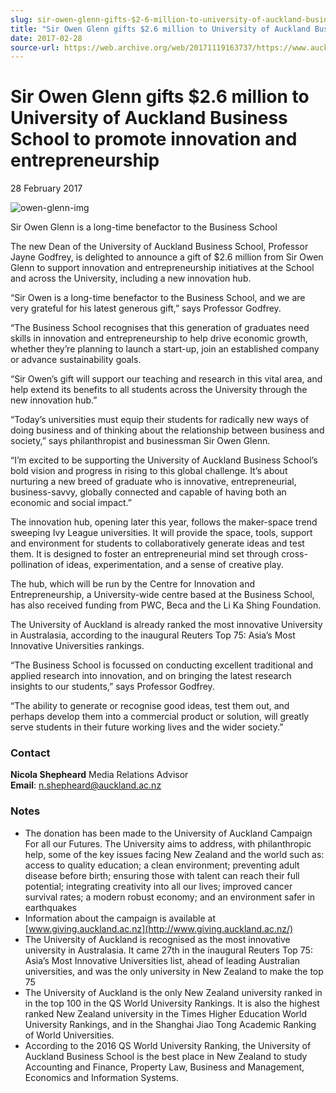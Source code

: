 ```yaml
---
slug: sir-owen-glenn-gifts-$2-6-million-to-university-of-auckland-business-school-to-promote-innovation-and-entrepreneurship
title: "Sir Owen Glenn gifts $2.6 million to University of Auckland Business School to promote innovation and entrepreneurship"
date: 2017-02-28
source-url: https://web.archive.org/web/20171119163737/https://www.auckland.ac.nz/en/about/news-events-and-notices/news/news-2017/03/sir-owen-glenn-gifts-to-university-of-auckland-for-innovation.html
---
```

Sir Owen Glenn gifts $2.6 million to University of Auckland Business School to promote innovation and entrepreneurship
======================================================================================================================

28 February 2017

![owen-glenn-img](https://www.auckland.ac.nz/en/about/news-events-and-notices/news/news-2017/03/sir-owen-glenn-gifts-to-university-of-auckland-for-innovation/_jcr_content/par/textimage/image.img.jpg/1488334431307.jpg "owen-glenn-img")

Sir Owen Glenn is a long-time benefactor to the Business School

The new Dean of the University of Auckland Business School, Professor Jayne Godfrey, is delighted to announce a gift of $2.6 million from Sir Owen Glenn to support innovation and entrepreneurship initiatives at the School and across the University, including a new innovation hub.

“Sir Owen is a long-time benefactor to the Business School, and we are very grateful for his latest generous gift,” says Professor Godfrey.  

“The Business School recognises that this generation of graduates need skills in innovation and entrepreneurship to help drive economic growth, whether they’re planning to launch a start-up, join an established company or advance sustainability goals.

“Sir Owen’s gift will support our teaching and research in this vital area, and help extend its benefits to all students across the University through the new innovation hub.”

“Today’s universities must equip their students for radically new ways of doing business and of thinking about the relationship between business and society,” says philanthropist and businessman Sir Owen Glenn.

“I’m excited to be supporting the University of Auckland Business School’s bold vision and progress in rising to this global challenge. It’s about nurturing a new breed of graduate who is innovative, entrepreneurial, business-savvy, globally connected and capable of having both an economic and social impact.”

The innovation hub, opening later this year, follows the maker-space trend sweeping Ivy League universities. It will provide the space, tools, support and environment for students to collaboratively generate ideas and test them. It is designed to foster an entrepreneurial mind set through cross-pollination of ideas, experimentation, and a sense of creative play.

The hub, which will be run by the Centre for Innovation and Entrepreneurship, a University-wide centre based at the Business School, has also received funding from PWC, Beca and the Li Ka Shing Foundation.

The University of Auckland is already ranked the most innovative University in Australasia, according to the inaugural Reuters Top 75: Asia’s Most Innovative Universities rankings.

“The Business School is focussed on conducting excellent traditional and applied research into innovation, and on bringing the latest research insights to our students,” says Professor Godfrey.

“The ability to generate or recognise good ideas, test them out, and perhaps develop them into a commercial product or solution, will greatly serve students in their future working lives and the wider society.”

### **Contact**

**Nicola Shepheard** Media Relations Advisor  
**Email**: n.shepheard@auckland.ac.nz

### Notes

*   The donation has been made to the University of Auckland Campaign For all our Futures. The University aims to address, with philanthropic help, some of the key issues facing New Zealand and the world such as: access to quality education; a clean environment; preventing adult disease before birth; ensuring those with talent can reach their full potential; integrating creativity into all our lives; improved cancer survival rates; a modern robust economy; and an environment safer in earthquakes
*   Information about the campaign is available at [www.giving.auckland.ac.nz](http://www.giving.auckland.ac.nz/)
*   The University of Auckland is recognised as the most innovative university in Australasia. It came 27th in the inaugural Reuters Top 75: Asia’s Most Innovative Universities list, ahead of leading Australian universities, and was the only university in New Zealand to make the top 75
*   The University of Auckland is the only New Zealand university ranked in in the top 100 in the QS World University Rankings. It is also the highest ranked New Zealand university in the Times Higher Education World University Rankings, and in the Shanghai Jiao Tong Academic Ranking of World Universities.
*   According to the 2016 QS World University Ranking, the University of Auckland Business School is the best place in New Zealand to study Accounting and Finance, Property Law, Business and Management, Economics and Information Systems.